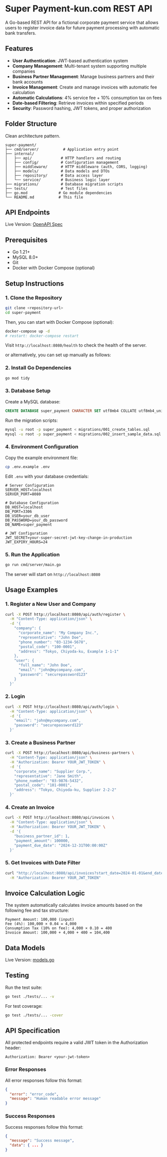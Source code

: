 # Super Payment-kun.com REST API

A Go-based REST API for a fictional corporate payment service that allows users to register invoice data for future payment processing with automatic bank transfers.

## Features

- **User Authentication**: JWT-based authentication system
- **Company Management**: Multi-tenant system supporting multiple companies
- **Business Partner Management**: Manage business partners and their bank accounts
- **Invoice Management**: Create and manage invoices with automatic fee calculation
- **Automatic Calculations**: 4% service fee + 10% consumption tax on fees
- **Date-based Filtering**: Retrieve invoices within specified periods
- **Security**: Password hashing, JWT tokens, and proper authorization

## Folder Structure

Clean architecture pattern.

```
super-payment/
├── cmd/server/           # Application entry point
├── internal/
│   ├── api/             # HTTP handlers and routing
│   ├── config/          # Configuration management
│   ├── middleware/      # HTTP middleware (auth, CORS, logging)
│   ├── models/          # Data models and DTOs
│   ├── repository/      # Data access layer
│   └── service/         # Business logic layer
├── migrations/          # Database migration scripts
├── tests/               # Test files
├── go.mod              # Go module dependencies
└── README.md           # This file
```

## API Endpoints

Live Version: [OpenAPI Spec](./api-docs.yaml)

## Prerequisites

- Go 1.21+
- MySQL 8.0+
- Git
- Docker with Docker Compose (optional)

## Setup Instructions

### 1. Clone the Repository

```bash
git clone <repository-url>
cd super-payment
```

Then, you can start with Docker Compose (optional):

```bash
docker-compose up -d
# restart: docker-compose restart
```

Visit `http://localhost:8080/health` to check the health of the server.

or alternatively, you can set up manually as follows:

### 2. Install Go Dependencies

```bash
go mod tidy
```

### 3. Database Setup

Create a MySQL database:

```sql
CREATE DATABASE super_payment CHARACTER SET utf8mb4 COLLATE utf8mb4_unicode_ci;
```

Run the migration scripts:

```bash
mysql -u root -p super_payment < migrations/001_create_tables.sql
mysql -u root -p super_payment < migrations/002_insert_sample_data.sql
```

### 4. Environment Configuration

Copy the example environment file:

```bash
cp .env.example .env
```

Edit `.env` with your database credentials:

```env
# Server Configuration
SERVER_HOST=localhost
SERVER_PORT=8080

# Database Configuration
DB_HOST=localhost
DB_PORT=3306
DB_USER=your_db_user
DB_PASSWORD=your_db_password
DB_NAME=super_payment

# JWT Configuration
JWT_SECRET=your-super-secret-jwt-key-change-in-production
JWT_EXPIRY_HOURS=24
```

### 5. Run the Application

```bash
go run cmd/server/main.go
```

The server will start on `http://localhost:8080`

## Usage Examples

### 1. Register a New User and Company

```bash
curl -X POST http://localhost:8080/api/auth/register \
  -H "Content-Type: application/json" \
  -d '{
    "company": {
      "corporate_name": "My Company Inc.",
      "representative": "John Doe",
      "phone_number": "03-1234-5678",
      "postal_code": "100-0001",
      "address": "Tokyo, Chiyoda-ku, Example 1-1-1"
    },
    "user": {
      "full_name": "John Doe",
      "email": "john@mycompany.com",
      "password": "securepassword123"
    }
  }'
```

### 2. Login

```bash
curl -X POST http://localhost:8080/api/auth/login \
  -H "Content-Type: application/json" \
  -d '{
    "email": "john@mycompany.com",
    "password": "securepassword123"
  }'
```

### 3. Create a Business Partner

```bash
curl -X POST http://localhost:8080/api/business-partners \
  -H "Content-Type: application/json" \
  -H "Authorization: Bearer YOUR_JWT_TOKEN" \
  -d '{
    "corporate_name": "Supplier Corp.",
    "representative": "Jane Smith",
    "phone_number": "03-9876-5432",
    "postal_code": "101-0001",
    "address": "Tokyo, Chiyoda-ku, Supplier 2-2-2"
  }'
```

### 4. Create an Invoice

```bash
curl -X POST http://localhost:8080/api/invoices \
  -H "Content-Type: application/json" \
  -H "Authorization: Bearer YOUR_JWT_TOKEN" \
  -d '{
    "business_partner_id": 1,
    "payment_amount": 100000,
    "payment_due_date": "2024-12-31T00:00:00Z"
  }'
```

### 5. Get Invoices with Date Filter

```bash
curl "http://localhost:8080/api/invoices?start_date=2024-01-01&end_date=2024-12-31&status=unprocessed" \
  -H "Authorization: Bearer YOUR_JWT_TOKEN"
```

## Invoice Calculation Logic

The system automatically calculates invoice amounts based on the following fee and tax structure:

```
Payment Amount: 100,000 (input)
Fee (4%): 100,000 × 0.04 = 4,000
Consumption Tax (10% on fee): 4,000 × 0.10 = 400
Invoice Amount: 100,000 + 4,000 + 400 = 104,400
```

## Data Models

Live Version: [models.go](internal/models/models.go)

## Testing

Run the test suite:

```bash
go test ./tests/... -v
```

For test coverage:

```bash
go test ./tests/... -cover
```


## API Specification

All protected endpoints require a valid JWT token in the Authorization header:

```
Authorization: Bearer <your-jwt-token>
```

### Error Responses

All error responses follow this format:

```json
{
  "error": "error_code",
  "message": "Human readable error message"
}
```

### Success Responses

Success responses follow this format:

```json
{
  "message": "Success message",
  "data": { ... }
}
```

